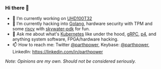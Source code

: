 ### Hi there 👋

- 🔭 I’m currently working on [UHD100T32](https://www.keysight.com/us/en/products/network-test/network-test-hardware/uhd100t32-100ge-test-system.html)
- 🌱 I’m currently hacking into [Golang](https://golang.org/), hardware security with TPM and some [riscv](https://riscv.org/) with [skywater-pdk](https://github.com/google/skywater-pdk) for fun.
- 💬 Ask me about what's [Kubernetes](https://kubernetes.io) like under the hood, [gRPC](https://grpc.io), [p4](https://p4.org), and anything system software, FPGA/hardware hacking.
- 📫 How to reach me: Twitter [@parthpower](https://twitter.com/parthpower), Keybase: [@parthpower](https://keybase.io/parthpower), LinkedIn: https://linkedin.com/in/parthpower

*Note: Opinions are my own. Should not be considered seriously.*
